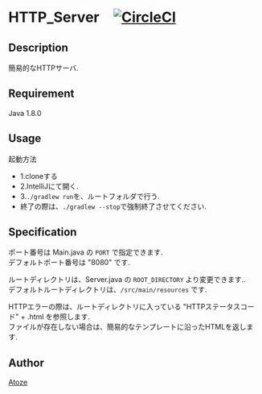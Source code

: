 # HTTP_Server　[![CircleCI](https://circleci.com/gh/Atoze/HTTP_Server.svg?style=svg)](https://circleci.com/gh/Atoze/HTTP_Server)

## Description
簡易的なHTTPサーバ.

## Requirement
Java 1.8.0

## Usage
起動方法　　
* 1.cloneする　　
* 2.IntelliJにて開く.　
* 3.`./gradlew run`を、ルートフォルダで行う.　
* 終了の際は、`./gradlew --stop`で強制終了させてください.

## Specification
ポート番号は Main.java の `PORT` で指定できます.<br>
デフォルトポート番号は "8080" です.

ルートディレクトリは、Server.java の `ROOT_DIRECTORY` より変更できます..<br>
デフォルトルートディレクトリは、`/src/main/resources` です.

HTTPエラーの際は、ルートディレクトリに入っている "HTTPステータスコード" + .html を参照します.<br>
ファイルが存在しない場合は、簡易的なテンプレートに沿ったHTMLを返します.

## Author
[Atoze](https://github.com/Atoze)
